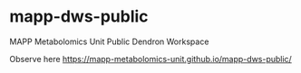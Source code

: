 # mapp-dws-public
MAPP Metabolomics Unit Public Dendron Workspace

Observe here https://mapp-metabolomics-unit.github.io/mapp-dws-public/
